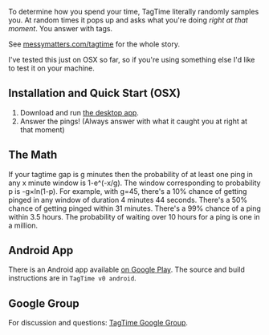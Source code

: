 To determine how you spend your time, TagTime literally randomly samples you. At random times it pops up and asks what you're doing *right at that moment*. You answer with tags.

See [messymatters.com/tagtime](http://messymatters.com/tagtime) for the whole story.

I've tested this just on OSX so far, so if you're using something else I'd like to test it on your machine.

## Installation and Quick Start (OSX)

1. Download and run [the desktop app](https://github.com/atom/atom-shell/releases/latest).
1. Answer the pings! (Always answer with what it caught you at right at that moment)

## The Math

If your tagtime gap is g minutes then the probability of at least one ping in any x minute window is 1-e^(-x/g).
The window corresponding to probability p is -g×ln(1-p).
For example, with g=45, there's a 10% chance of getting pinged in any window of duration 4 minutes 44 seconds.
There's a 50% chance of getting pinged within 31 minutes.
There's a 99% chance of a ping within 3.5 hours.
The probability of waiting over 10 hours for a ping is one in a million.

<!-- ## Beeminder Integration

To set up TagTime to automatically send reports to [Beeminder](http://www.beeminder.com/), first set up a goal there. Copy the `username/slug` and plug it into your `~/TagTime/settings.json` file.
Each goal on Beeminder will track a collection of one or more tags on TagTime. See `~/TagTime/settings.json` for more details. -->

## Android App

There is an Android app available [on Google Play](https://play.google.com/store/apps/details?id=bsoule.tagtime).
The source and build instructions are in `TagTime v0 android`.

## Google Group

For discussion and questions: [TagTime Google Group](https://groups.google.com/forum/?fromgroups#!forum/tagtime).

<!-- ## Semi-Secret Features

These features may spontaneously vanish! If you're depending on any of them, lemme know and I'll put you on the "depends on weird things" list, and I'll ask the list before removing them. -->

<!-- 
current "depends on weird things" list: danny

How to make the tagtime daemon automatically start on bootup in OSX:

sudo ln -s /path/to/tagtimed.pl /Library/StartupItems/tagtimed.pl
 -->

<!--
The `editor` key will change the editor tagtime uses to open files - for instance, `"editor": "vim +"` for vim. Press `↩ enter` at the ping window to open your ping file in an editor.

The `macros` key can be a dictionary of `{search:replacement}` to modify your tags - for instance, if `"macros": {"foo": "spam eggs"}` and you enter `foo foobar` it will be transformed into `spam eggs foobar`.
here's a way to easily modify your macros key:
{ rm "$rc"; jq ".macros=$macros" > "$rc"; } < "$rc"

The `ping_sound` key can be a sound file to ping, instead of the default.
-->

<!-- ## Code -->

<!-- * `tagtime.js` - desktop daemon, beeminder synchonization, pingfile merging
* `ping-nw/` - node-webkit gui
* `run.sh` - installs dependencies the first time, runs `tagtime.js` as a daemon with own arguments
* `stop.sh` - stops existing instances of the daemon
* `settings.js` - template for user-specific settings -->

<!-- * `TagTime v0 perl/` - Original TagTime -->

<!-- by ... who? -->

<!-- * `TagTime v0 python/` - initial work on a new back-end for TagTime contributed by Jonathan Chang and Arthur Breitman
* `TagTime v0 android/` - the TagTime Android app by Bethany Soule (bsoule) with contributions by Michael Janssen (jamuraa).

Thanks also to Paul Fenwick, Jesse Aldridge, Kevin Lochner, and Rob Felty for contributions to the code. -->

<!-- The script directory contains various scripts we've used, like for various games and contests and commitment contracts and whatnot.
Basically, incentive schemes for getting ourselves to procrastinate less.
We view TagTime as the foundation for all such lifehacks, since it's a way to guarantee you always have data on where your time is going.
It's hard to flake out on reporting to TagTime since it actively pings you.
You can be perfectly passive - just responding when prompted.
That's why we call it "time-tracking for space cadets". -->
